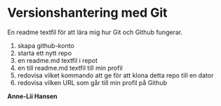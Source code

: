 # Versionshantering med Git

En readme textfil för att lära mig hur Git och Github fungerar.
1. skapa github-konto
2. starta ett nytt repo
3. en readme.md textfil i repot
4. en till readme.md textfil till min profil
5. redovisa vilket kommando att ge för att klona detta repo till en dator
6. redovisa vilken URL som går till min profil på Github

**Anne-Lii Hansen**
